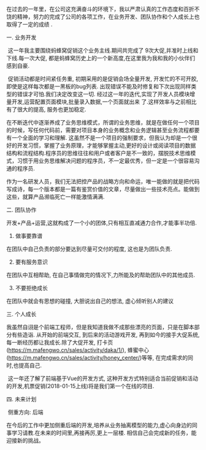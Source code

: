 ​	在过去的一年里，在公司这充满奋斗的环境下，我以严肃认真的工作态度和百折不饶的精神，努力的完成了公司的各项工作，在业务开发、团队协作和个人成长上也取得了一定的成绩 .

一. 业务开发

​	这一年我主要围绕蚂蜂窝促销这个业务主线.期间共完成了 9次大促,并准时上线和下线.每一次大促, 都是蚂蜂窝历史上的一个新高度,在这里我为我和我的小伙伴们感到自豪.

​	促销活动都是时间紧任务重, 初期采用的是促销会场全量开发, 开发忙的不可开胶, 即使是这样每次都是一黑板的bug列表. 出现错误不能及时修复和下次出现同样类型的错误才可怕.我们决定改变这一切. 经过这一年的迭代,实现了开发人员模块增量开发,运营配置页面模块,批量录入数据,一个页面就出来 了.这样效率与之前相比有了很大的提高, 服务也更加稳定.

​	在不断迭代中逐渐养成了业务思维模式，所谓的业务思维，就是在做任何一个项目的时候，写任何代码前，需要对项目本身的业务概念和业务逻辑甚至业务流程都要有一个全面的学习和理解. 这虽然不是一个项目的强制要求，但我认为却是一个很好的开发习惯，掌握了业务原理，才能够掌握主动,更好的设计或阅读项目的数据结构和流程结构.程序员的思维往往和用户或者客户是不一致的，摆脱技术思维模式，习惯于用业务思维解决问题的程序员，不一定最优秀，但一定是一个很容易沟通的程序员.

​	作为一名研发人员，我们无法把控产品的战略方向和命运，唯一能做的就是把代码写成诗，每一个版本都是一篇有鉴赏价值的文章，尽量做出一些技术亮点。能做到这些，就算产品濒临死亡一样能激情满满.

二.  团队协作

​	开发+产品+运营,这就构成了一个小的团体,只有相互直减通力合作,才能事半功倍.

1. 做事要靠谱

在团队中自己负责的部分要达到尽量可交付的程度, 这也是为团队负责.

2. 要有服务意识

在团队中互相帮助, 在自己事情做完的情况下,力所能及的帮助团队中的其他成员.

3. 不要拒绝成长

在团队中就会有思想的碰撞, 大胆说出自己的想法, 虚心倾听别人的建议

三. 个人成长

​	我虽然自诩是个前端工程师，但是我知道我做不成那些漂亮的页面，只是在脚本部分有些造诣. 从开始的前端交互, 到后来的活动游戏开发, 再到如今的接手大促系统,每一断经历都让我成长.除了大促开发, 打卡页(https://m.mafengwo.cn/sales/activity/daka/1/), 蜂蜜中心(https://m.mafengwo.cn/sales/activity/honey_center/)等等, 在完成需求的同时,也提高自己.

​	这一年还了解了前端基于Vue的开发方式, 这种开发方式特别适合当前促销和活动的开发,机票促销(2018-01-15上线)将是我们第一个在线的项目.

四. 未来计划

​	侧重方向: 后端

​	在今后的工作中更加侧重后端的开发,培养从业务抽离模型的能力,虚心向身边的同事学习请教.在未来的时间里,再接再厉,更上一层楼. 相信自己会完成新的任务，能迎接新的挑战。 